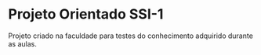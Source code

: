 # Projeto Orientado SSI-1
Projeto criado na faculdade para testes do conhecimento adquirido durante as aulas.
